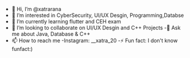- 👋 Hi, I’m @xatrarana
- 👀 I’m interested in CyberSecurity, UI/UX Desgin, Programming,Databse
- 🌱 I’m currently learning flutter and CEH exam
- 💞️ I’m looking to collaborate on UI/UX Desgin and C++ Projects
-💬 Ask me about Java, Database & C++
- 📫 How to reach me -Instagram: __xatra_20
-⚡ Fun fact: I don't know funfact:)




